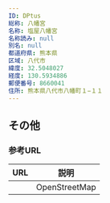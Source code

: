 ```yaml
---
ID: DPtus
総称: 八幡宮
名称: 塩屋八幡宮
名称読み: null
別名: null
都道府県: 熊本県
区域: 八代市
緯度: 32.5048027
経度: 130.5934886
郵便番号: 8660041
住所: 熊本県八代市八幡町１−１１
---
```


## その他

### 参考URL

| URL | 説明          |
| --- | ------------- |
|     | OpenStreetMap |
